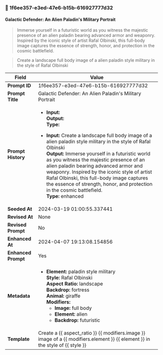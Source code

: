 

### 📜 1f6ee357-e3ed-47e6-b15b-616927777d32

#### Galactic Defender: An Alien Paladin's Military Portrait

> Immerse yourself in a futuristic world as you witness the majestic presence of an alien paladin bearing advanced armor and weaponry. Inspired by the iconic style of artist Rafal Olbinski, this full-body image captures the essence of strength, honor, and protection in the cosmic battlefield.

> Create a landscape full body image of a alien paladin style military in the style of Rafal Olbinski

| Field          | Value                                                                                                                                                                      |
|----------------|----------------------------------------------------------------------------------------------------------------------------------------------------------------------------|
| **Prompt ID**  | 1f6ee357-e3ed-47e6-b15b-616927777d32                                                                                                                                                            |
| **Prompt Title**  | Galactic Defender: An Alien Paladin's Military Portrait                                                                                                                                                            |
| **Prompt History** | <ul><li>**Input:**  <br> **Output:**  <br> **Type:** </li></ul><ul><li>**Input:** Create a landscape full body image of a alien paladin style military in the style of Rafal Olbinski <br> **Output:** Immerse yourself in a futuristic world as you witness the majestic presence of an alien paladin bearing advanced armor and weaponry. Inspired by the iconic style of artist Rafal Olbinski, this full-body image captures the essence of strength, honor, and protection in the cosmic battlefield. <br> **Type:** enhanced</li></ul> |
| **Seeded At** | 2024-03-19 01:00:55.337441                                                                                                                                                   |
| **Revised At** | None                                                                                                                                                   |
| **Revised Prompt** | No                                                                                                                                                                      |
| **Enhanced At** | 2024-04-07 19:13:08.154856                                                                                                                                                  |
| **Enhanced Prompt** | Yes                                                                                                                                                                    |
| **Metadata**   | <ul><li>**Element:** paladin style military <br> **Style:** Rafal Olbinski <br> **Aspect Ratio:** landscape <br> **Backdrop:** fortress <br> **Animal:** giraffe <br> **Modifiers:**<ul><li>**Image:** full body</li><li>**Element:** alien</li><li>**Backdrop:** futuristic</li></ul></li></ul> |
| **Template**   | Create a {{ aspect_ratio }} {{ modifiers.image }} image of a {{ modifiers.element }} {{ element }} in the style of {{ style }}                                                                                                                                           |


